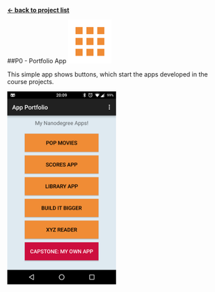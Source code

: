 **[← back to project list](README.md)**

##P0 - Portfolio App <img style="position: center;" src="https://github.com/alex-gru/android_dev_nanodegree_udacity/blob/master/p0-myappportfolio/src/main/res/drawable-xxxhdpi/ic_apps_white_48dp.png" width="100">


This simple app shows buttons, which start the apps developed in the course projects. 

<img style="position: center;" src="static/screenshots/P0 - My Portfolio App.png" width="250">
